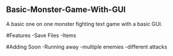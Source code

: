 ## Basic-Monster-Game-With-GUI

A basic one on one monster fighting text game with a basic GUI.

#Features
-Save Files
-Items


#Adding Soon
-Running away
-multiple enemies
-different attacks
